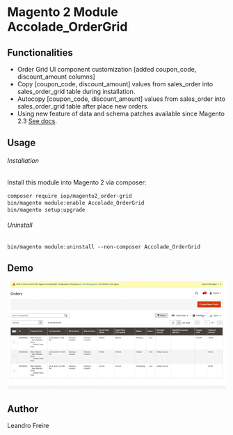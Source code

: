 # Magento 2 Module Accolade_OrderGrid

## Functionalities
* Order Grid  UI component customization [added coupon_code, discount_amount columns] 
* Copy [coupon_code, discount_amount] values from sales_order into sales_order_grid table during installation.
* Autocopy [coupon_code, discount_amount] values from sales_order into sales_order_grid table after place new orders.
* Using new feature of data and schema patches available since Magento 2.3 [See docs](https://devdocs.magento.com/guides/v2.3/extension-dev-guide/declarative-schema/data-patches.html).

## Usage 

###### Installation
Install this module into Magento 2 via composer:

    composer require iop/magento2_order-grid
    bin/magento module:enable Accolade_OrderGrid
    bin/magento setup:upgrade

###### Uninstall
    bin/magento module:uninstall --non-composer Accolade_OrderGrid
 
## Demo 
![](https://github.com/leandrofreire08/magento2-order-grid/blob/master/screenshots/demo.gif)
 
## Author
Leandro Freire
